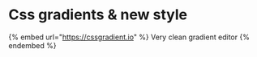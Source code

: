 # Css gradients & new style

{% embed url="https://cssgradient.io" %}
Very clean gradient editor
{% endembed %}
